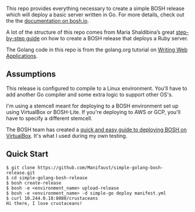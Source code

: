 This repo provides everything necessary to create a simple BOSH release which will deploy a basic server written in Go. For more details, check out the the [documentation on bosh.io](https://bosh.io/docs/create-release.html).

A lot of the structure of this repo comes from Maria Shaldibina’s great [step-by-step guide](http://mariash.github.io/learn-bosh) on how to create a BOSH release that deploys a Ruby server.

The Golang code in this repo is from the golang.org tutorial on [Writing Web Applications](https://golang.org/doc/articles/wiki/).

## Assumptions

This release is configured to compile to a Linux environment. You'll have to add another Go compiler and some extra logic to support other OS's.

I'm using a stemcell meant for deploying to a BOSH environment set up using VirtualBox or BOSH-Lite. If you're deploying to AWS or GCP, you'll have to specify a different stemcell.

The BOSH team has created a [quick and easy guide to deploying BOSH on VirtualBox](https://github.com/cloudfoundry/bosh-deployment/blob/master/docs/bosh-lite-on-vbox.md). It's what I used during my own testing.

## Quick Start

```
$ git clone https://github.com/Manifaust/simple-golang-bosh-release.git
$ cd simple-golang-bosh-release
$ bosh create-release
$ bosh -e <environment_name> upload-release
$ bosh -e <environment_name> -d simple-go deploy manifest.yml
$ curl 10.244.0.18:8080/crustaceans
Hi there, I love crustaceans!
```
